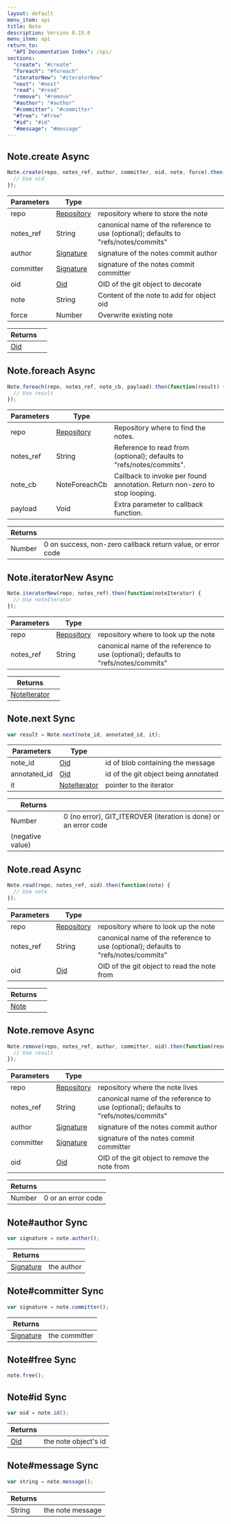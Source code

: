 ```yaml
---
layout: default
menu_item: api
title: Note
description: Version 0.15.0
menu_item: api
return_to:
  "API Documentation Index": /api/
sections:
  "create": "#create"
  "foreach": "#foreach"
  "iteratorNew": "#iteratorNew"
  "next": "#next"
  "read": "#read"
  "remove": "#remove"
  "#author": "#author"
  "#committer": "#committer"
  "#free": "#free"
  "#id": "#id"
  "#message": "#message"
---
```


## <a name="create"></a><span>Note.</span>create <span class="tags"><span class="async">Async</span></span>

```js
Note.create(repo, notes_ref, author, committer, oid, note, force).then(function(oid) {
  // Use oid
});
```

| Parameters | Type |   |
| --- | --- | --- |
| repo | [Repository](/api/repository/) | repository where to store the note |
| notes_ref | String | canonical name of the reference to use (optional); defaults to "refs/notes/commits" |
| author | [Signature](/api/signature/) | signature of the notes commit author |
| committer | [Signature](/api/signature/) | signature of the notes commit committer |
| oid | [Oid](/api/oid/) | OID of the git object to decorate |
| note | String | Content of the note to add for object oid |
| force | Number | Overwrite existing note |

| Returns |  |
| --- | --- |
| [Oid](/api/oid/) |  |

## <a name="foreach"></a><span>Note.</span>foreach <span class="tags"><span class="async">Async</span></span>

```js
Note.foreach(repo, notes_ref, note_cb, payload).then(function(result) {
  // Use result
});
```

| Parameters | Type |   |
| --- | --- | --- |
| repo | [Repository](/api/repository/) | Repository where to find the notes. |
| notes_ref | String | Reference to read from (optional); defaults to "refs/notes/commits". |
| note_cb | NoteForeachCb | Callback to invoke per found annotation. Return non-zero to stop looping. |
| payload | Void | Extra parameter to callback function. |

| Returns |  |
| --- | --- |
| Number |  0 on success, non-zero callback return value, or error code |

## <a name="iteratorNew"></a><span>Note.</span>iteratorNew <span class="tags"><span class="async">Async</span></span>

```js
Note.iteratorNew(repo, notes_ref).then(function(noteIterator) {
  // Use noteIterator
});
```

| Parameters | Type |   |
| --- | --- | --- |
| repo | [Repository](/api/repository/) | repository where to look up the note |
| notes_ref | String | canonical name of the reference to use (optional); defaults to "refs/notes/commits" |

| Returns |  |
| --- | --- |
| [NoteIterator](/api/note_iterator/) |  |

## <a name="next"></a><span>Note.</span>next <span class="tags"><span class="sync">Sync</span></span>

```js
var result = Note.next(note_id, annotated_id, it);
```

| Parameters | Type |   |
| --- | --- | --- |
| note_id | [Oid](/api/oid/) | id of blob containing the message |
| annotated_id | [Oid](/api/oid/) | id of the git object being annotated |
| it | [NoteIterator](/api/note_iterator/) | pointer to the iterator |

| Returns |  |
| --- | --- |
| Number |  0 (no error), GIT_ITEROVER (iteration is done) or an error code
         (negative value) |

## <a name="read"></a><span>Note.</span>read <span class="tags"><span class="async">Async</span></span>

```js
Note.read(repo, notes_ref, oid).then(function(note) {
  // Use note
});
```

| Parameters | Type |   |
| --- | --- | --- |
| repo | [Repository](/api/repository/) | repository where to look up the note |
| notes_ref | String | canonical name of the reference to use (optional); defaults to "refs/notes/commits" |
| oid | [Oid](/api/oid/) | OID of the git object to read the note from |

| Returns |  |
| --- | --- |
| [Note](/api/note/) |  |

## <a name="remove"></a><span>Note.</span>remove <span class="tags"><span class="async">Async</span></span>

```js
Note.remove(repo, notes_ref, author, committer, oid).then(function(result) {
  // Use result
});
```

| Parameters | Type |   |
| --- | --- | --- |
| repo | [Repository](/api/repository/) | repository where the note lives |
| notes_ref | String | canonical name of the reference to use (optional); defaults to "refs/notes/commits" |
| author | [Signature](/api/signature/) | signature of the notes commit author |
| committer | [Signature](/api/signature/) | signature of the notes commit committer |
| oid | [Oid](/api/oid/) | OID of the git object to remove the note from |

| Returns |  |
| --- | --- |
| Number |  0 or an error code |

## <a name="author"></a><span>Note#</span>author <span class="tags"><span class="sync">Sync</span></span>

```js
var signature = note.author();
```

| Returns |  |
| --- | --- |
| [Signature](/api/signature/) |  the author |

## <a name="committer"></a><span>Note#</span>committer <span class="tags"><span class="sync">Sync</span></span>

```js
var signature = note.committer();
```

| Returns |  |
| --- | --- |
| [Signature](/api/signature/) |  the committer |

## <a name="free"></a><span>Note#</span>free <span class="tags"><span class="sync">Sync</span></span>

```js
note.free();
```

## <a name="id"></a><span>Note#</span>id <span class="tags"><span class="sync">Sync</span></span>

```js
var oid = note.id();
```

| Returns |  |
| --- | --- |
| [Oid](/api/oid/) |  the note object's id |

## <a name="message"></a><span>Note#</span>message <span class="tags"><span class="sync">Sync</span></span>

```js
var string = note.message();
```

| Returns |  |
| --- | --- |
| String |  the note message |


